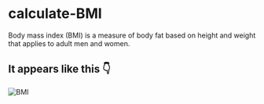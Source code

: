 # calculate-BMI

Body mass index (BMI) is a measure of body fat based on height and weight that applies to adult men and women.

## It appears like this 👇

![BMI](https://user-images.githubusercontent.com/94912743/178490675-2d881b5c-69d7-4c9c-88fa-52ab5497935b.gif)

